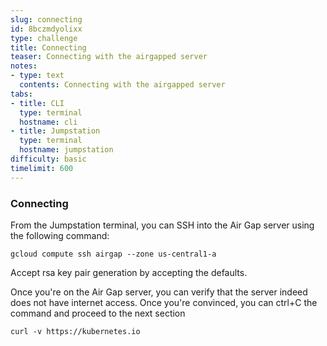 ```yaml
---
slug: connecting
id: 8bczmdyolixx
type: challenge
title: Connecting
teaser: Connecting with the airgapped server
notes:
- type: text
  contents: Connecting with the airgapped server
tabs:
- title: CLI
  type: terminal
  hostname: cli
- title: Jumpstation
  type: terminal
  hostname: jumpstation
difficulty: basic
timelimit: 600
---
```


### Connecting

From the Jumpstation terminal, you can SSH into the Air Gap server using the following command:

```shell
gcloud compute ssh airgap --zone us-central1-a
```

Accept rsa key pair generation by accepting the defaults.

Once you're on the Air Gap server, you can verify that the server indeed does not have internet access. Once you're convinced, you
can ctrl+C the command and proceed to the next section

```shell
curl -v https://kubernetes.io
```
